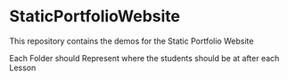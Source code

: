 # StaticPortfolioWebsite
This repository contains the demos for the Static Portfolio Website 

Each Folder should Represent where the students should be at after each Lesson

